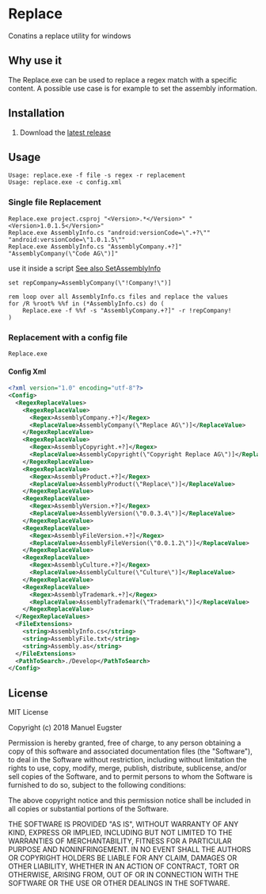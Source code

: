 # Replace
Conatins a replace utility for windows

## Why use it

The Replace.exe can be used to replace a regex match with a specific content.
A possible use case is for example to set the assembly information.

## Installation

1. Download the [latest release](https://github.com/epsmae/Replace/releases)

## Usage
```
Usage: replace.exe -f file -s regex -r replacement
Usage: replace.exe -c config.xml
```


### Single file Replacement

```
Replace.exe project.csproj "<Version>.*</Version>" "<Version>1.0.1.5</Version>"
Replace.exe AssemblyInfo.cs "android:versionCode=\".+?\"" "android:versionCode=\"1.0.1.5\""
Replace.exe AssemblyInfo.cs "AssemblyCompany.+?]" "AssemblyCompany(\"Code AG\")]"
```

use it inside a script [See also SetAssemblyInfo](Deploy\setAssemblyInfo.cmd)
```
set repCompany=AssemblyCompany(\"!Company!\")]

rem loop over all AssemblyInfo.cs files and replace the values
for /R %root% %%f in (*AssemblyInfo.cs) do (
	Replace.exe -f %%f -s "AssemblyCompany.+?]" -r !repCompany!
)
```

### Replacement with a config file

```
Replace.exe 
```

#### Config Xml
``` xml
<?xml version="1.0" encoding="utf-8"?>
<Config>
  <RegexReplaceValues>
    <RegexReplaceValue>
      <Regex>AssemblyCompany.+?]</Regex>
      <ReplaceValue>AssemblyCompany(\"Replace AG\")]</ReplaceValue>
    </RegexReplaceValue>
    <RegexReplaceValue>
      <Regex>AssemblyCopyright.+?]</Regex>
      <ReplaceValue>AssemblyCopyright(\"Copyright Replace AG\")]</ReplaceValue>
    </RegexReplaceValue>
    <RegexReplaceValue>
      <Regex>AssemblyProduct.+?]</Regex>
      <ReplaceValue>AssemblyProduct(\"Replace\")]</ReplaceValue>
    </RegexReplaceValue>
    <RegexReplaceValue>
      <Regex>AssemblyVersion.+?]</Regex>
      <ReplaceValue>AssemblyVersion(\"0.0.3.4\")]</ReplaceValue>
    </RegexReplaceValue>
    <RegexReplaceValue>
      <Regex>AssemblyFileVersion.+?]</Regex>
      <ReplaceValue>AssemblyFileVersion(\"0.0.1.2\")]</ReplaceValue>
    </RegexReplaceValue>
    <RegexReplaceValue>
      <Regex>AssemblyCulture.+?]</Regex>
      <ReplaceValue>AssemblyCulture(\"Culture\")]</ReplaceValue>
    </RegexReplaceValue>
    <RegexReplaceValue>
      <Regex>AssemblyTrademark.+?]</Regex>
      <ReplaceValue>AssemblyTrademark(\"Trademark\")]</ReplaceValue>
    </RegexReplaceValue>
  </RegexReplaceValues>
  <FileExtensions>
    <string>AssemblyInfo.cs</string>
    <string>AssemblyFile.txt</string>
    <string>Assembly.as</string>
  </FileExtensions>
  <PathToSearch>./Develop</PathToSearch>
</Config>
```

## License

MIT License

Copyright (c) 2018 Manuel Eugster

Permission is hereby granted, free of charge, to any person obtaining a copy
of this software and associated documentation files (the "Software"), to deal
in the Software without restriction, including without limitation the rights
to use, copy, modify, merge, publish, distribute, sublicense, and/or sell
copies of the Software, and to permit persons to whom the Software is
furnished to do so, subject to the following conditions:

The above copyright notice and this permission notice shall be included in all
copies or substantial portions of the Software.

THE SOFTWARE IS PROVIDED "AS IS", WITHOUT WARRANTY OF ANY KIND, EXPRESS OR
IMPLIED, INCLUDING BUT NOT LIMITED TO THE WARRANTIES OF MERCHANTABILITY,
FITNESS FOR A PARTICULAR PURPOSE AND NONINFRINGEMENT. IN NO EVENT SHALL THE
AUTHORS OR COPYRIGHT HOLDERS BE LIABLE FOR ANY CLAIM, DAMAGES OR OTHER
LIABILITY, WHETHER IN AN ACTION OF CONTRACT, TORT OR OTHERWISE, ARISING FROM,
OUT OF OR IN CONNECTION WITH THE SOFTWARE OR THE USE OR OTHER DEALINGS IN THE
SOFTWARE.
